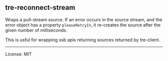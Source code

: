 tre-reconnect-stream
---

Wraps a pull-stream source. If an error occurs in the source stream, and the error object has a property `pleaseRetryIn`, it re-creates the source after the given number of milliseconds.

This is usful for wrapping ssb apis returning sources returned by tre-client.

---
License: MIT
